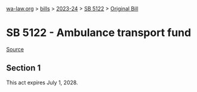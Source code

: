 [wa-law.org](/) > [bills](/bills/) > [2023-24](/bills/2023-24) > [SB 5122](/bills/2023-24/sb/5122/) > [Original Bill](/bills/2023-24/sb/5122/1/)

# SB 5122 - Ambulance transport fund

[Source](http://lawfilesext.leg.wa.gov/biennium/2023-24/Pdf/Bills/Senate%20Bills/5122.pdf)

## Section 1
This act expires July 1, 2028.
